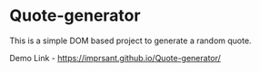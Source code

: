 # Quote-generator
This is a simple DOM based project to generate a random quote.

Demo Link - https://imprsant.github.io/Quote-generator/
